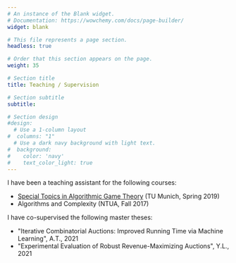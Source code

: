 ```yaml
---
# An instance of the Blank widget.
# Documentation: https://wowchemy.com/docs/page-builder/
widget: blank

# This file represents a page section.
headless: true

# Order that this section appears on the page.
weight: 35

# Section title
title: Teaching / Supervision

# Section subtitle
subtitle:

# Section design
#design:
  # Use a 1-column layout
#  columns: "1"
  # Use a dark navy background with light text.
#  background:
#    color: 'navy'
#    text_color_light: true
---
```


I have been a teaching assistant for the following courses:

* [Special Topics in Algorithmic Game Theory](https://ygiannak.gitlab.io/MA5226/2019.html) (TU Munich, Spring 2019)
* Algorithms and Complexity (NTUA, Fall 2017)

I have co-supervised the following master theses:

* "Iterative Combinatorial Auctions: Improved Running Time via Machine Learning", A.T., 2021
* "Experimental Evaluation of Robust Revenue-Maximizing Auctions", Y.L., 2021
